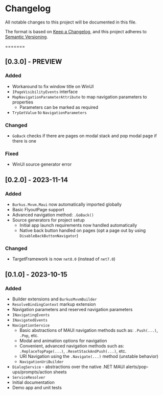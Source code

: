 # Changelog

All notable changes to this project will be documented in this file.

The format is based on [Keep a Changelog](https://keepachangelog.com/en/1.1.0/),
and this project adheres to [Semantic Versioning](https://semver.org/spec/v2.0.0.html).

=======
## [0.3.0] - PREVIEW

### Added
- Workaround to fix window title on WinUI
- `IPageVisibilityEvents` interface
- `MapNavigationParameterAttribute` to map navigation parameters to properties
  - Parameters can be marked as required
- `TryGetValue` to `NavigationParameters`

### Changed
- `GoBack` checks if there are pages on modal stack and pop modal page if there is one

### Fixed
- WinUI source generator error

## [0.2.0] - 2023-11-14

### Added
- `Burkus.Mvvm.Maui` now automatically imported globally
- Basic FlyoutPage support
- Advanced navigation method: `.GoBack()`
- Source generators for project setup
  - Initial app launch requirements now handled automatically
  - Native back button handled on pages (opt a page out by using `DisableBackButtonNavigator`)

### Changed
- TargetFramework is now `net8.0` (instead of `net7.0`)

## [0.1.0] - 2023-10-15

### Added
- Builder extensions and `BurkusMvvmBuilder`
- `ResolveBindingContext` markup extension
- Navigation parameters and reserved navigation parameters
- `INavigatingEvents`
- `INavigatedEvents`
- `NavigationService`
  - Basic abstractions of MAUI navigation methods such as: `.Push(...)`, `.Pop`, etc.
  - Modal and animation options for navigation
  - Convenient, advanced navigation methods such as: `.ReplaceTopPage(...)`, `.ResetStackAndPush(...)`, etc.
  - URI Navigation using the `.Navigate(...)` method (unstable behavior)
  - `NavigationUriBuilder`
- `DialogService` - abstractions over the native .NET MAUI alerts/pop-ups/prompts/action sheets
- `ServiceResolver`
- Initial documentation
- Demo app and unit tests